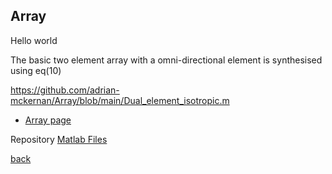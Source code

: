 ## Array

Hello world


The basic two element array with a omni-directional element is synthesised using eq(10)

https://github.com/adrian-mckernan/Array/blob/main/Dual_element_isotropic.m

- [Array page](./eq.html)

Repository
[Matlab Files](https://github.com/adrian-mckernan/array)

[back](./)